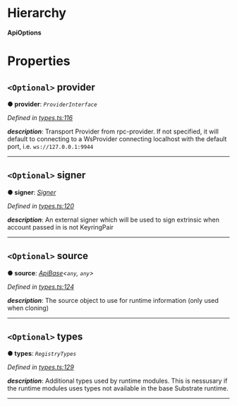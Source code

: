 

# Hierarchy

**ApiOptions**

# Properties

<a id="provider"></a>

## `<Optional>` provider

**● provider**: *`ProviderInterface`*

*Defined in [types.ts:116](https://github.com/polkadot-js/api/blob/9921792/packages/api/src/types.ts#L116)*

*__description__*: Transport Provider from rpc-provider. If not specified, it will default to connecting to a WsProvider connecting localhost with the default port, i.e. `ws://127.0.0.1:9944`

___
<a id="signer"></a>

## `<Optional>` signer

**● signer**: *[Signer](_types_.signer.md)*

*Defined in [types.ts:120](https://github.com/polkadot-js/api/blob/9921792/packages/api/src/types.ts#L120)*

*__description__*: An external signer which will be used to sign extrinsic when account passed in is not KeyringPair

___
<a id="source"></a>

## `<Optional>` source

**● source**: *[ApiBase](../classes/_base_.apibase.md)<`any`, `any`>*

*Defined in [types.ts:124](https://github.com/polkadot-js/api/blob/9921792/packages/api/src/types.ts#L124)*

*__description__*: The source object to use for runtime information (only used when cloning)

___
<a id="types"></a>

## `<Optional>` types

**● types**: *`RegistryTypes`*

*Defined in [types.ts:129](https://github.com/polkadot-js/api/blob/9921792/packages/api/src/types.ts#L129)*

*__description__*: Additional types used by runtime modules. This is nessusary if the runtime modules uses types not available in the base Substrate runtime.

___

